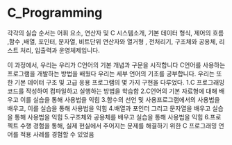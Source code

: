 # C_Programming

각각의 실습 순서는
어휘 요소, 연산자 및 C 시스템소개, 기본 데이터 형식, 제어의 흐름 ,함수 ,배열, 포인터, 문자열, 비트단위 연산자와 열거형 , 전처리기, 구조체와 공용체, 리스트 처리, 입출력과 운영체제입니다.

이 과정에서, 우리는 우리가 C언어의 기본 개념과 구문을 시작합니다 C언어를 사용하는 프로그램을 개발하는 방법을 배웠다 우리는 세부 언어의 기초를 공부합니다. 우리는 또한 기본 데이터 구조 및 고급 응용 프로그램의 몇 가지 구현을 다루었다.
1.C 프로그래밍 코드를 작성하여 컴파일하고 실행하는 방법을 학습함
2.C언어의 기본 자료형에 대해 배우고 이를 실습을 통해 사용법을 익힘
3.함수의 선언 및 사용프로그램에서의 사용법을 배우고, 이를 실습을 통해 사용법을 익힘
4.배열과 포인터 그리고 문자열을 배우고 실습을 통해 사용법을 익힘
5.구조체와 공용체를 배우고 실습을 통해 사용법을 익힘
6.프로젝트 수행 경험을 통해, 실제 현실에서 주어지는 문제를 해결하기 위한 C 프로그래밍 언어를 적용 사례를 경험할 수 있었음
